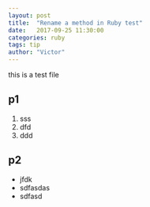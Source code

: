 ```yaml
---
layout: post
title:  "Rename a method in Ruby test"
date:   2017-09-25 11:30:00
categories: ruby
tags: tip
author: "Victor"
---
```


this is a test file

## p1
1. sss
2. dfd
3. ddd

## p2
* jfdk
* sdfasdas
* sdfasd
